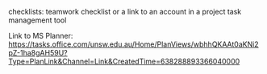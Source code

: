 checklists: teamwork checklist or a link to an account in a project task management tool

Link to MS Planner: https://tasks.office.com/unsw.edu.au/Home/PlanViews/wbhhQKAAt0aKNi2pZ-1ha8gAH59U?Type=PlanLink&Channel=Link&CreatedTime=638288893366040000
